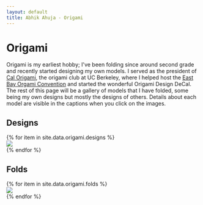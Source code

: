 ```yaml
---
layout: default
title: Abhik Ahuja - Origami
---
```


# Origami
Origami is my earliest hobby; I've been folding since around second grade and recently started designing my own models. I served as the president of [Cal Origami](https://calorigami.berkeley.edu), the origami club at UC Berkeley, where I helped host the [East Bay Orgami Convention](https://calorigami.berkeley.edu/eboc-2023/program) and started the wonderful Origami Design DeCal. The rest of this page will be a gallery of models that I have folded, some being my own designs but mostly the designs of others. Details about each model are visible in the captions when you click on the images.

## Designs
<script src="https://ajax.googleapis.com/ajax/libs/jquery/3.5.1/jquery.min.js"></script>
<script src="https://unpkg.com/masonry-layout@4/dist/masonry.pkgd.min.js"></script>
<script src="https://unpkg.com/imagesloaded@4/imagesloaded.pkgd.min.js"></script>
<link href="/assets/css/portfolio.css" rel="stylesheet" />
<link href="/assets/css/lightbox.css" rel="stylesheet" />

<div class="grid">
{% for item in site.data.origami.designs %}
 <div class="grid-item">
  <a href="{{ item.path }}" data-title="{{ item.name }} - {{ item.description }}" data-lightbox="{{ page.title }}">
   <img src="{{ item.path }}">
  </a>
 </div>
{% endfor %}
</div>

## Folds
<div class="grid">
{% for item in site.data.origami.folds %}
 <div class="grid-item">
  <a href="{{ item.path }}" data-title="{{ item.name }} - {{ item.description }}" data-lightbox="{{ page.title }}">
   <img src="{{ item.path }}">
  </a>
 </div>
{% endfor %}
</div>

<script>
 var $grid = $('.grid').masonry({
  // options
  itemSelector: '.grid-item',
  columnWidth: 50,
  gutter: 0,
  fitWidth: true
 });
 $grid.imagesLoaded().progress(function () {
  $grid.masonry('layout');
 });
</script>
<script src="/assets/js/lightbox.js"></script>
<script>
 lightbox.option({
  'resizeDuration': 200,
  'imageFadeDuration': 300,
  'wrapAround': true
 })
</script>
